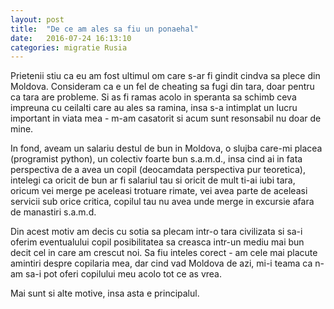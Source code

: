 ```yaml
---
layout: post
title:  "De ce am ales sa fiu un ponaehal"
date:   2016-07-24 16:13:10
categories: migratie Rusia
---
```


Prietenii stiu ca eu am fost ultimul om care s-ar fi gindit cindva sa plece din Moldova. Consideram ca e un fel de cheating sa fugi din tara, doar pentru ca tara are probleme. Si as fi ramas acolo in speranta sa schimb ceva impreuna cu ceilalti care au ales sa ramina, insa s-a intimplat un lucru important in viata mea - m-am casatorit si acum sunt resonsabil nu doar de mine. 

In fond, aveam un salariu destul de bun in Moldova, o slujba care-mi placea (programist python), un colectiv foarte bun s.a.m.d., insa cind ai in fata perspectiva de a avea un copil (deocamdata perspectiva pur teoretica), intelegi ca oricit de bun ar fi salariul tau si oricit de mult ti-ai iubi tara, oricum vei merge pe aceleasi trotuare rimate, vei avea parte de aceleasi servicii sub orice critica, copilul tau nu avea unde merge in excursie afara de manastiri s.a.m.d.

Din acest motiv am decis cu sotia sa plecam intr-o tara civilizata si sa-i oferim eventualului copil posibilitatea sa creasca intr-un mediu mai bun decit cel in care am crescut noi. Sa fiu inteles corect - am cele mai placute amintiri despre copilaria mea, dar cind vad Moldova de azi, mi-i teama ca n-am sa-i pot oferi copilului meu acolo tot ce as vrea. 

Mai sunt si alte motive, insa asta e principalul. 
